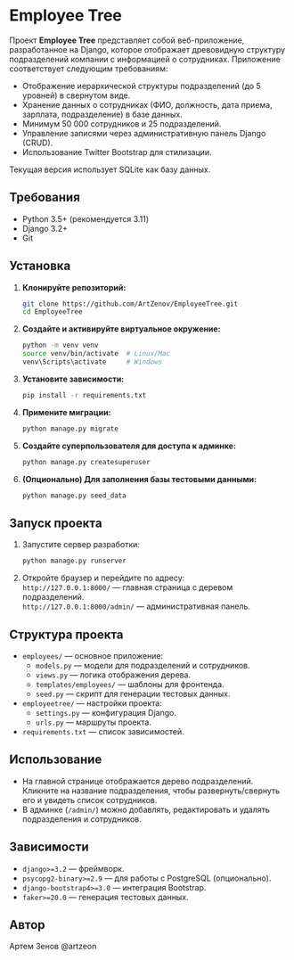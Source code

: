 # Employee Tree

Проект **Employee Tree** представляет собой веб-приложение, разработанное на Django, которое отображает древовидную структуру подразделений компании с информацией о сотрудниках. Приложение соответствует следующим требованиям:
- Отображение иерархической структуры подразделений (до 5 уровней) в свернутом виде.
- Хранение данных о сотрудниках (ФИО, должность, дата приема, зарплата, подразделение) в базе данных.
- Минимум 50 000 сотрудников и 25 подразделений.
- Управление записями через административную панель Django (CRUD).
- Использование Twitter Bootstrap для стилизации.

Текущая версия использует SQLite как базу данных.

## Требования
- Python 3.5+ (рекомендуется 3.11)
- Django 3.2+
- Git

## Установка

1. **Клонируйте репозиторий:**
   ```bash
   git clone https://github.com/ArtZenov/EmployeeTree.git
   cd EmployeeTree
   ```

2. **Создайте и активируйте виртуальное окружение:**
   ```bash
   python -m venv venv
   source venv/bin/activate  # Linux/Mac
   venv\Scripts\activate     # Windows
   ```

3. **Установите зависимости:**
   ```bash
   pip install -r requirements.txt
   ```

4. **Примените миграции:**
   ```bash
   python manage.py migrate
   ```

5. **Создайте суперпользователя для доступа к админке:**
   ```bash
   python manage.py createsuperuser
   ```

6. **(Опционально) Для заполнения базы тестовыми данными:**
   ```bash
   python manage.py seed_data
   ```

## Запуск проекта
1. Запустите сервер разработки:
   ```bash
   python manage.py runserver
   ```
2. Откройте браузер и перейдите по адресу:  
   `http://127.0.0.1:8000/` — главная страница с деревом подразделений.  
   `http://127.0.0.1:8000/admin/` — административная панель.

## Структура проекта
- `employees/` — основное приложение:
  - `models.py` — модели для подразделений и сотрудников.
  - `views.py` — логика отображения дерева.
  - `templates/employees/` — шаблоны для фронтенда.
  - `seed.py` — скрипт для генерации тестовых данных.
- `employeetree/` — настройки проекта:
  - `settings.py` — конфигурация Django.
  - `urls.py` — маршруты проекта.
- `requirements.txt` — список зависимостей.

## Использование
- На главной странице отображается дерево подразделений. Кликните на название подразделения, чтобы развернуть/свернуть его и увидеть список сотрудников.
- В админке (`/admin/`) можно добавлять, редактировать и удалять подразделения и сотрудников.

## Зависимости
- `django>=3.2` — фреймворк.
- `psycopg2-binary>=2.9` — для работы с PostgreSQL (опционально).
- `django-bootstrap4>=3.0` — интеграция Bootstrap.
- `faker>=20.0` — генерация тестовых данных.

## Автор
Артем Зенов
@artzeon
